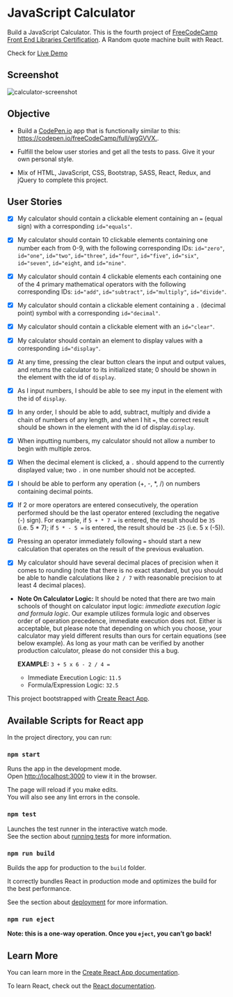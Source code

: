 # JavaScript Calculator

Build a JavaScript Calculator. This is the fourth project of [FreeCodeCamp Front End Libraries Certification](https://www.freecodecamp.org/learn/front-end-libraries/front-end-libraries-projects/build-a-javascript-calculator). A Random quote machine built with React.

Check for [Live Demo](https://anguyen0208.github.io/calculator/)
>

## Screenshot

![calculator-screenshot](https://github.com/anguyen0208/Project-Screenshots/blob/master/FCC-Calculator.png)

## Objective

- Build a [CodePen.io](https://codepen.io) app that is functionally similar to this: <https://codepen.io/freeCodeCamp/full/wgGVVX.>. 

- Fulfill the below user stories and get all the tests to pass. Give it your own personal style.
- Mix of HTML, JavaScript, CSS, Bootstrap, SASS, React, Redux, and jQuery to complete this project.

## User Stories

- [x] My calculator should contain a clickable element containing an `=` (equal sign) with a corresponding `id="equals"`.

- [x] My calculator should contain 10 clickable elements containing one number each from 0-9, with the following corresponding IDs: `id="zero"`, `id="one"`, `id="two"`, `id="three"`, `id="four"`, `id="five"`, `id="six"`, `id="seven"`, `id="eight`, and `id="nine"`.
- [x] My calculator should contain 4 clickable elements each containing one of the 4 primary mathematical operators with the following corresponding IDs: `id="add"`, `id="subtract"`, `id="multiply"`, `id="divide"`.
- [x] My calculator should contain a clickable element containing a `.` (decimal point) symbol with a corresponding `id="decimal"`.
- [x] My calculator should contain a clickable element with an `id="clear"`.
- [x] My calculator should contain an element to display values with a corresponding `id="display"`.
- [x] At any time, pressing the clear button clears the input and output values, and returns the calculator to its initialized state; 0 should be shown in the element with the id of `display`.
- [x] As I input numbers, I should be able to see my input in the element with the id of `display`.
- [x] In any order, I should be able to add, subtract, multiply and divide a chain of numbers of any length, and when I hit `=`, the correct result should be shown in the element with the id of display.`display`.
- [x] When inputting numbers, my calculator should not allow a number to begin with multiple zeros.
- [x] When the decimal element is clicked, a `.` should append to the currently displayed value; two `.` in one number should not be accepted.
- [x] I should be able to perform any operation (+, -, *, /) on numbers containing decimal points.
- [x] If 2 or more operators are entered consecutively, the operation performed should be the last operator entered (excluding the negative (-) sign). For example, if `5 + * 7 =` is entered, the result should be `35` (i.e. 5 * 7); if `5 * - 5 =` is entered, the result should be `-25` (i.e. 5 x (-5)).
- [x] Pressing an operator immediately following `=` should start a new calculation that operates on the result of the previous evaluation.
- [x] My calculator should have several decimal places of precision when it comes to rounding (note that there is no exact standard, but you should be able to handle calculations like `2 / 7` with reasonable precision to at least 4 decimal places).
- **Note On Calculator Logic:** It should be noted that there are two main schools of thought on calculator input logic: *immediate execution logic and formula logic*. Our example utilizes formula logic and observes order of operation precedence, immediate execution does not. Either is acceptable, but please note that depending on which you choose, your calculator may yield different results than ours for certain equations (see below example). As long as your math can be verified by another production calculator, please do not consider this a bug.
  
  **EXAMPLE:** `3 + 5 x 6 - 2 / 4 =`
  
  - Immediate Execution Logic: `11.5`
  - Formula/Expression Logic: `32.5`

This project bootstrapped with [Create React App](https://github.com/facebook/create-react-app).

## Available Scripts for React app

In the project directory, you can run:

### `npm start`

Runs the app in the development mode.<br>
Open [http://localhost:3000](http://localhost:3000) to view it in the browser.

The page will reload if you make edits.<br>
You will also see any lint errors in the console.

### `npm test`

Launches the test runner in the interactive watch mode.<br>
See the section about [running tests](https://facebook.github.io/create-react-app/docs/running-tests) for more information.

### `npm run build`

Builds the app for production to the `build` folder.<br>

It correctly bundles React in production mode and optimizes the build for the best performance.

See the section about [deployment](https://facebook.github.io/create-react-app/docs/deployment) for more information.

### `npm run eject`

**Note: this is a one-way operation. Once you `eject`, you can’t go back!**


## Learn More

You can learn more in the [Create React App documentation](https://facebook.github.io/create-react-app/docs/getting-started).

To learn React, check out the [React documentation](https://reactjs.org/).
